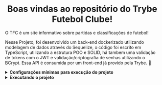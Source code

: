 <h1 align="center">Boas vindas ao repositório do Trybe Futebol Clube!</h1>

O TFC é um site informativo sobre partidas e classificações de futebol!

Nesse Projeto, foi desenvolvido um back-end dockerizado utilizando modelagem de dados através do Sequelize, o código foi escrito em TypeScript, utilizando a estrutura POO e SOLID, há tambem uma validação de tokens com o JWT e validação/criptografia de senhas utilizando o BCrypt. Essa API é consumida por um front-end já provido pela Trybe. :rocket:

<details>
<summary><strong>Configurações mínimas para execução do projeto</strong></summary><br />

Na sua máquina você deve ter:

 - Sistema Operacional Distribuição Unix
 - Node versão 16
 - Docker
 - Docker-compose versão >=1.29.2
</details>
 
<details>
<summary><strong>Executando o projeto</strong></summary><br />
  1. Clone o repositório
  
  ```
  git clone git@github.com:nobregasylvio/Projeto-TFC.git
  ``` 
  
  
  2. Execute o comando para criação dos containers do Docker

  ```
  npm run compose:up
  ```
  
  
  3. Acesse a aplicação pelo navegador utilizando o link
  
      http://localhost:3000/
   
   
  4. Para realizar o login, utiliza um dos usuarios abaixo
  
      <details>
        <summary><strong>Administrador</strong></summary>
        email: admin@admin.com<br />
        password: secret_admin
      </details>
      <br />
      <details>
        <summary><strong>Usuario Comum</strong></summary>
        email: user@user.com<br />
        password: secret_user
      </details>
  
</details>
